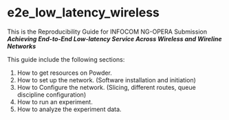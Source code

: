 # e2e_low_latency_wireless
This is the Reproducibility Guide for INFOCOM NG-OPERA Submission ***Achieving End-to-End Low-latency Service Across Wireless and Wireline Networks***

This guide include the following sections:
1. How to get resources on Powder. 
2. How to set up the network. (Software installation and initiation)
3. How to Configure the network. (Slicing, different routes, queue discipline configuration)
4. How to run an experiment.
5. How to analyze the experiment data. 

